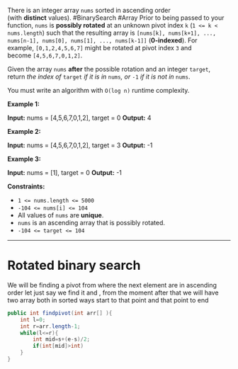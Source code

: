 There is an integer array `nums` sorted in ascending order (with **distinct** values).
#BinarySearch #Array 
Prior to being passed to your function, `nums` is **possibly rotated** at an unknown pivot index `k` (`1 <= k < nums.length`) such that the resulting array is `[nums[k], nums[k+1], ..., nums[n-1], nums[0], nums[1], ..., nums[k-1]]` (**0-indexed**). For example, `[0,1,2,4,5,6,7]` might be rotated at pivot index `3` and become `[4,5,6,7,0,1,2]`.

Given the array `nums` **after** the possible rotation and an integer `target`, return _the index of_ `target` _if it is in_ `nums`_, or_ `-1` _if it is not in_ `nums`.

You must write an algorithm with `O(log n)` runtime complexity.

**Example 1:**

**Input:** nums = [4,5,6,7,0,1,2], target = 0
**Output:** 4

**Example 2:**

**Input:** nums = [4,5,6,7,0,1,2], target = 3
**Output:** -1

**Example 3:**

**Input:** nums = [1], target = 0
**Output:** -1

**Constraints:**

- `1 <= nums.length <= 5000`
- `-104 <= nums[i] <= 104`
- All values of `nums` are **unique**.
- `nums` is an ascending array that is possibly rotated.
- `-104 <= target <= 104`
----
# Rotated binary search 
We will be finding a pivot from where the next element are in ascending order 
let just say we find it and , from the moment after that we will have two array both in sorted ways 
start to that point and that point to end 
```Java
public int findpivot(int arr[] ){
	int l=0;
	int r=arr.length-1;
	while(l<=r){
		int mid=s+(e-s)/2;
		if(int[mid]>int)
	}
}
```